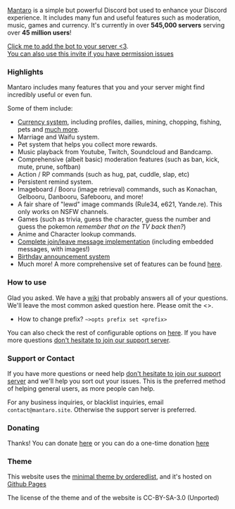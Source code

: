 [Mantaro](https://github.com/Mantaro/MantaroBot) is a simple but powerful Discord bot used to enhance your Discord experience. It includes many fun and useful features such as moderation, music, games and currency. It's currently in over **545,000 servers** serving over **45 million users**!

[Click me to add the bot to your server <3](https://add.mantaro.site). \
[You can also use this invite if you have permission issues](https://discord.com/oauth2/authorize?client_id=213466096718708737&scope=bot&permissions=3525710)

### Highlights

Mantaro includes many features that you and your server might find incredibly useful or even fun. 

Some of them include: 

- [Currency system](https://github.com/Mantaro/MantaroBot/wiki/Currency-101), including profiles, dailies, mining, chopping, fishing, pets and [much more](https://github.com/Mantaro/MantaroBot/wiki/Currency-102).
- Marriage and Waifu system.
- Pet system that helps you collect more rewards.
- Music playback from Youtube, Twitch, Soundcloud and Bandcamp.
- Comprehensive (albeit basic) moderation features (such as ban, kick, mute, prune, softban)
- Action / RP commands (such as hug, pat, cuddle, slap, etc)
- Persistent remind system.
- Imageboard / Booru (image retrieval) commands, such as Konachan, Gelbooru, Danbooru, Safebooru, and more!
- A fair share of "lewd" image commands (Rule34, e621, Yande.re). This only works on NSFW channels.
- Games (such as trivia, guess the character, guess the number and guess the pokemon *remember that on the TV back then?*)
- Anime and Character lookup commands.
- [Complete join/leave message implementation](https://github.com/Mantaro/MantaroBot/wiki/Welcome-and-Leave-Messages-tutorial) (including embedded messages, with images!)
- [Birthday announcement system](https://github.com/Mantaro/MantaroBot/wiki/Birthday-101)
- Much more! A more comprehensive set of features can be found [here](https://mantaro.site/features.html).


### How to use

Glad you asked. We have a [wiki](https://github.com/Mantaro/MantaroBot/wiki) that probably answers all of your questions. We'll leave the most common asked question here. Please omit the <>.

- How to change prefix? `~>opts prefix set <prefix>`

You can also check the rest of configurable options on [here](https://github.com/Mantaro/MantaroBot/wiki/Configuration). If you have more questions [don't hesitate to join our support server](https://support.mantaro.site).

### Support or Contact

If you have more questions or need help [don't hesitate to join our support server](https://support.mantaro.site) and we'll help you sort out your issues. This is the preferred method of helping general users, as more people can help. 

For any business inquiries, or blacklist inquiries, email `contact@mantaro.site`. Otherwise the support server is preferred.

### Donating

Thanks! You can donate [here](https://www.patreon.com/mantaro) or you can do a one-time donation [here](https://www.paypal.me/kodemantaro)

### Theme

This website uses the [minimal theme by orderedlist](https://github.com/orderedlist/minimal), and it's hosted on [Github Pages](https://github.com/Mantaro/mantaro.github.io)

The license of the theme and of the website is CC-BY-SA-3.0 (Unported)
